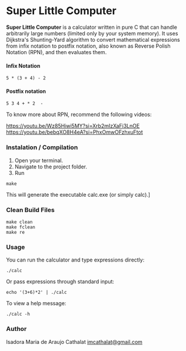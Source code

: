 # Super Little Computer

**Super Little Computer** is a calculator written in pure C that can handle arbitrarily large numbers (limited only by your system memory).
It uses Dijkstra's Shunting-Yard algorithm to convert mathematical expressions from infix notation to postfix notation, also known as Reverse Polish Notation (RPN), and then evaluates them.

#### Infix Notation
```
5 * (3 + 4) - 2
```

#### Postfix notation
```
5 3 4 + * 2  -
```

To know more about RPN, recommend the following videos:

https://youtu.be/Wz85Hiwi5MY?si=Xrb2mIzXaFi3LnOE
https://youtu.be/bebqXO8H4eA?si=PhxOmwOFzhxuFtot

### Instalation / Compilation

1. Open your terminal.
2. Navigate to the project folder.
3. Run 
```
make
```
This will generate the executable calc.exe (or simply calc).]

### Clean Build Files

```terminal
make clean
make fclean
make re
```

### Usage
You can run the calculator and type expressions directly:
```
./calc
```
Or pass expressions through standard input:
```
echo '(3+6)*2' | ./calc
```
To view a help message:
```
./calc -h
```

### Author
Isadora Maria de Araujo Cathalat
imcathalat@gmail.com
